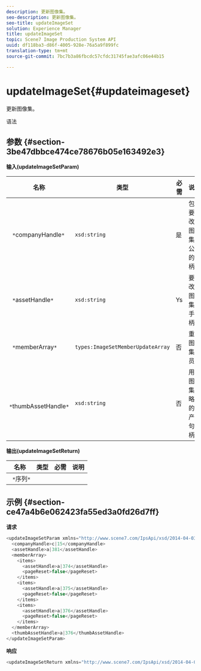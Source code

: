 ```yaml
---
description: 更新图像集。
seo-description: 更新图像集。
seo-title: updateImageSet
solution: Experience Manager
title: updateImageSet
topic: Scene7 Image Production System API
uuid: df118ba3-d86f-4005-928e-76a5a9f899fc
translation-type: tm+mt
source-git-commit: 7bc7b3a86fbcdc57cfdc31745fae3afc06e44b15

---
```



# updateImageSet{#updateimageset}

更新图像集。

语法

## 参数 {#section-3be47dbbce474ce78676b05e163492e3}

**输入(updateImageSetParam)**

| 名称 | 类型 | 必需 | 说明 |
|---|---|---|---|
| ` *`companyHandle`*` | `xsd:string` | 是 | 包含要修改的图像集的公司的手柄。 |
| ` *`assetHandle`*` | `xsd:string` | Ys | 要修改的图像集的手柄。 |
| ` *`memberArray`*` | `types:ImageSetMemberUpdateArray` | 否 | 重置图像集成员。 |
| ` *`thumbAssetHandle`*` | `xsd:string` | 否 | 用作图像集缩略图的资产的句柄。 |

**输出(updateImageSetReturn)**

| 名称 | 类型 | 必需 | 说明 |
|---|---|---|---|
| ` *`序列`*` |  |  |  |

## 示例 {#section-ce47a4b6e062423fa55ed3a0fd26d7ff}

**请求**

```java
<updateImageSetParam xmlns="http://www.scene7.com/IpsApi/xsd/2014-04-03"> 
  <companyHandle>c|15</companyHandle> 
  <assetHandle>a|381</assetHandle> 
  <memberArray> 
    <items> 
      <assetHandle>a|374</assetHandle> 
      <pageReset>false</pageReset> 
    </items> 
    <items> 
      <assetHandle>a|375</assetHandle> 
      <pageReset>false</pageReset> 
    </items> 
    <items> 
      <assetHandle>a|376</assetHandle> 
      <pageReset>false</pageReset> 
    </items> 
  </memberArray> 
  <thumbAssetHandle>a|376</thumbAssetHandle> 
</updateImageSetParam>
```

**响应**

```java
<updateImageSetReturn xmlns="http://www.scene7.com/IpsApi/xsd/2014-04-03"/>
```


